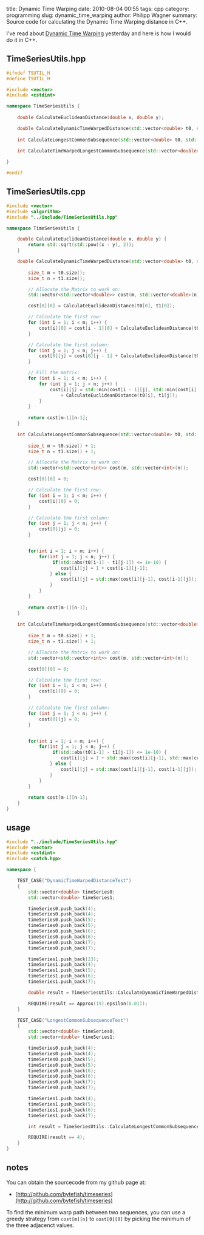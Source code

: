 title: Dynamic Time Warping
date: 2010-08-04 00:55 
tags: cpp
category: programming
slug: dynamic_time_warping
author: Philipp Wagner
summary: Source code for calculating the Dynamic Time Warping distance in C++.

I've read about [Dynamic Time Warping](http://en.wikipedia.org/wiki/Dynamic_time_warping) yesterday and here is how I would do it in C++. 

## TimeSeriesUtils.hpp ##

```cpp
#ifndef TSUTIL_H
#define TSUTIL_H

#include <vector>
#include <cstdint>

namespace TimeSeriesUtils {
	
	double CalculateEuclideanDistance(double x, double y);

	double CalculateDynamicTimeWarpedDistance(std::vector<double> t0, std::vector<double> t1);
	
	int CalculateLongestCommonSubsequence(std::vector<double> t0, std::vector<double> t1);
	
	int CalculateTimeWarpedLongestCommonSubsequence(std::vector<double> t0, std::vector<double> t1);

}

#endif

```

## TimeSeriesUtils.cpp ##

```cpp
#include <vector>
#include <algorithm>
#include "../include/TimeSeriesUtils.hpp"

namespace TimeSeriesUtils {

	double CalculateEuclideanDistance(double x, double y) {
		return std::sqrt(std::pow((x - y), 2));
	}	

	double CalculateDynamicTimeWarpedDistance(std::vector<double> t0, std::vector<double> t1) {
		
		size_t m = t0.size();
		size_t n = t1.size();

		// Allocate the Matrix to work on:
		std::vector<std::vector<double>> cost(m, std::vector<double>(n));

		cost[0][0] = CalculateEuclideanDistance(t0[0], t1[0]);

		// Calculate the first row:
		for (int i = 1; i < m; i++) {
			cost[i][0] = cost[i - 1][0] + CalculateEuclideanDistance(t0[i], t1[0]);
		}

		// Calculate the first column:
		for (int j = 1; j < n; j++) {
			cost[0][j] = cost[0][j - 1] + CalculateEuclideanDistance(t0[0], t1[j]);
		}

		// Fill the matrix:
		for (int i = 1; i < m; i++) {
			for (int j = 1; j < n; j++) {
				cost[i][j] = std::min(cost[i - 1][j], std::min(cost[i][j - 1], cost[i - 1][j - 1])) 
					+ CalculateEuclideanDistance(t0[i], t1[j]);
			}
		}
	
		return cost[m-1][n-1];
	}

	int CalculateLongestCommonSubsequence(std::vector<double> t0, std::vector<double> t1) {
	
		size_t m = t0.size() + 1;
		size_t n = t1.size() + 1;

		// Allocate the Matrix to work on:
		std::vector<std::vector<int>> cost(m, std::vector<int>(n));

		cost[0][0] = 0;

		// Calculate the first row:
		for (int i = 1; i < m; i++) {
			cost[i][0] = 0;
		}

		// Calculate the first column:
		for (int j = 1; j < n; j++) {
			cost[0][j] = 0;
		}


		for(int i = 1; i < m; i++) {
			for(int j = 1; j < n; j++) {
				 if(std::abs(t0[i-1] - t1[j-1]) <= 1e-10) {
					cost[i][j] = 1 + cost[i-1][j-1];
				} else {
					cost[i][j] = std::max(cost[i][j-1], cost[i-1][j]);
				}
			}
		}
	
		return cost[m-1][n-1];
	}
	
	int CalculateTimeWarpedLongestCommonSubsequence(std::vector<double> t0, std::vector<double> t1) {
	
		size_t m = t0.size() + 1;
		size_t n = t1.size() + 1;

		// Allocate the Matrix to work on:
		std::vector<std::vector<int>> cost(m, std::vector<int>(n));

		cost[0][0] = 0;

		// Calculate the first row:
		for (int i = 1; i < m; i++) {
			cost[i][0] = 0;
		}

		// Calculate the first column:
		for (int j = 1; j < n; j++) {
			cost[0][j] = 0;
		}


		for(int i = 1; i < m; i++) {
			for(int j = 1; j < n; j++) {
				 if(std::abs(t0[i-1] - t1[j-1]) <= 1e-10) {
					cost[i][j] = 1 + std::max(cost[i][j-1], std::max(cost[i-1][j],  cost[i-1][j-1]));
				} else {
					cost[i][j] = std::max(cost[i][j-1], cost[i-1][j]);
				}
			}
		}
		
		return cost[m-1][n-1];
	}
}
```

## usage ##

```cpp
#include "../include/TimeSeriesUtils.hpp"
#include <vector>
#include <cstdint>
#include <catch.hpp>

namespace {

	TEST_CASE("DynamicTimeWarpedDistanceTest")
	{
		std::vector<double> timeSeries0;
		std::vector<double> timeSeries1;

		timeSeries0.push_back(4);
		timeSeries0.push_back(4);
		timeSeries0.push_back(5);
		timeSeries0.push_back(5);
		timeSeries0.push_back(6);
		timeSeries0.push_back(6);
		timeSeries0.push_back(7);
		timeSeries0.push_back(7);

		timeSeries1.push_back(23);
		timeSeries1.push_back(4);
		timeSeries1.push_back(5);
		timeSeries1.push_back(6);
		timeSeries1.push_back(7);

		double result = TimeSeriesUtils::CalculateDynamicTimeWarpedDistance(timeSeries0, timeSeries1);

		REQUIRE(result == Approx(19).epsilon(0.01));
	}

	TEST_CASE("LongestCommonSubsequenceTest")
	{
		std::vector<double> timeSeries0;
		std::vector<double> timeSeries1;

		timeSeries0.push_back(4);
		timeSeries0.push_back(4);
		timeSeries0.push_back(5);
		timeSeries0.push_back(5);
		timeSeries0.push_back(6);
		timeSeries0.push_back(6);
		timeSeries0.push_back(7);
		timeSeries0.push_back(7);

		timeSeries1.push_back(4);
		timeSeries1.push_back(5);
		timeSeries1.push_back(6);
		timeSeries1.push_back(7);

		int result = TimeSeriesUtils::CalculateLongestCommonSubsequence(timeSeries0, timeSeries1);

		REQUIRE(result == 4);
	}
}
```


## notes ##

You can obtain the sourcecode from my github page at:

* [http://github.com/bytefish/timeseries](http://github.com/bytefish/timeseries)

To find the minimum warp path between two sequences, you can use a greedy strategy from ``cost[m][n]`` to ``cost[0][0]`` by picking the minimum of the three adjacenct values.
